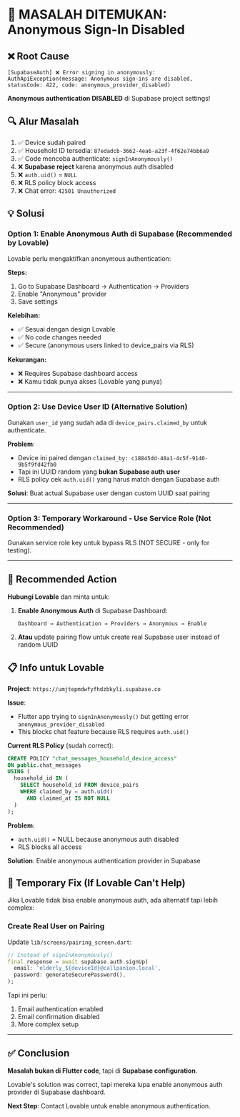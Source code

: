 # 🔴 MASALAH DITEMUKAN: Anonymous Sign-In Disabled

## ❌ **Root Cause**

```
[SupabaseAuth] ❌ Error signing in anonymously:
AuthApiException(message: Anonymous sign-ins are disabled,
statusCode: 422, code: anonymous_provider_disabled)
```

**Anonymous authentication DISABLED** di Supabase project settings!

## 🔍 **Alur Masalah**

1. ✅ Device sudah paired
2. ✅ Household ID tersedia: `87edadcb-3662-4ea6-a23f-4f62e74bb6a9`
3. ✅ Code mencoba authenticate: `signInAnonymously()`
4. ❌ **Supabase reject** karena anonymous auth disabled
5. ❌ `auth.uid()` = `NULL`
6. ❌ RLS policy block access
7. ❌ Chat error: `42501 Unauthorized`

## 💡 **Solusi**

### **Option 1: Enable Anonymous Auth di Supabase** (Recommended by Lovable)

Lovable perlu mengaktifkan anonymous authentication:

**Steps:**
1. Go to Supabase Dashboard → Authentication → Providers
2. Enable "Anonymous" provider
3. Save settings

**Kelebihan:**
- ✅ Sesuai dengan design Lovable
- ✅ No code changes needed
- ✅ Secure (anonymous users linked to device_pairs via RLS)

**Kekurangan:**
- ❌ Requires Supabase dashboard access
- ❌ Kamu tidak punya akses (Lovable yang punya)

---

### **Option 2: Use Device User ID** (Alternative Solution)

Gunakan `user_id` yang sudah ada di `device_pairs.claimed_by` untuk authenticate.

**Problem**:
- Device ini paired dengan `claimed_by: c18845dd-48a1-4c5f-9140-9b5f9fd42fb0`
- Tapi ini UUID random yang **bukan Supabase auth user**
- RLS policy cek `auth.uid()` yang harus match dengan Supabase auth

**Solusi**: Buat actual Supabase user dengan custom UUID saat pairing

---

### **Option 3: Temporary Workaround - Use Service Role** (Not Recommended)

Gunakan service role key untuk bypass RLS (NOT SECURE - only for testing).

---

## 🎯 **Recommended Action**

**Hubungi Lovable** dan minta untuk:

1. **Enable Anonymous Auth** di Supabase Dashboard:
   ```
   Dashboard → Authentication → Providers → Anonymous → Enable
   ```

2. **Atau** update pairing flow untuk create real Supabase user instead of random UUID

## 📋 **Info untuk Lovable**

**Project**: `https://umjtepmdwfyfhdzbkyli.supabase.co`

**Issue**:
- Flutter app trying to `signInAnonymously()` but getting error `anonymous_provider_disabled`
- This blocks chat feature because RLS requires `auth.uid()`

**Current RLS Policy** (sudah correct):
```sql
CREATE POLICY "chat_messages_household_device_access"
ON public.chat_messages
USING (
  household_id IN (
    SELECT household_id FROM device_pairs
    WHERE claimed_by = auth.uid()
      AND claimed_at IS NOT NULL
  )
);
```

**Problem**:
- `auth.uid()` = NULL because anonymous auth disabled
- RLS blocks all access

**Solution**: Enable anonymous authentication provider in Supabase

## 🔧 **Temporary Fix (If Lovable Can't Help)**

Jika Lovable tidak bisa enable anonymous auth, ada alternatif tapi lebih complex:

### Create Real User on Pairing

Update `lib/screens/pairing_screen.dart`:
```dart
// Instead of signInAnonymously()
final response = await supabase.auth.signUp(
  email: 'elderly_${deviceId}@callpanion.local',
  password: generateSecurePassword(),
);
```

Tapi ini perlu:
1. Email authentication enabled
2. Email confirmation disabled
3. More complex setup

---

## ✅ **Conclusion**

**Masalah bukan di Flutter code**, tapi di **Supabase configuration**.

Lovable's solution was correct, tapi mereka lupa enable anonymous auth provider di Supabase dashboard.

**Next Step**: Contact Lovable untuk enable anonymous authentication.
